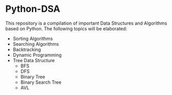 # Python-DSA
This repository is a compilation of important Data Structures and Algorithms based on Python.
The following topics will be elaborated:
* Sorting Algorithms
* Searching Algorithms
* Backtracking
* Dynamic Programming
* Tree Data Structure
  * BFS
  * DFS
  * Binary Tree
  * Binary Search Tree
  * AVL
